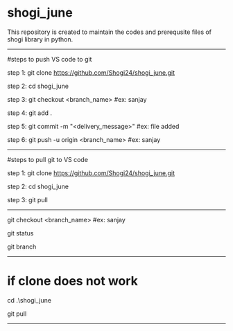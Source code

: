 # shogi_june
This repository is created to maintain the codes and prerequsite files of shogi library in python.

-----------------------------------------------------------------------------------------

#steps to push VS code to git

step 1: git clone https://github.com/Shogi24/shogi_june.git

step 2: cd shogi_june

step 3: git checkout <branch_name>   #ex: sanjay

step 4: git add .         

step 5: git commit -m "<delivery_message>"    #ex: file added

step 6: git push -u origin <branch_name>     #ex: sanjay

-----------------------------------------------------------------------------------------

#steps to pull git to VS code

step 1: git clone https://github.com/Shogi24/shogi_june.git

step 2: cd shogi_june

step 3: git pull 

-------------------------------------------------------------------------------------------

git checkout <branch_name>   #ex: sanjay

git status

git branch

-------------------------------------------------------------------------------------------

# if clone does not work

cd .\shogi_june

git pull

--------------------------------------------------------------------------------------------